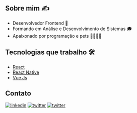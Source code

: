 ## Sobre mim ✍️
- Desenvolvedor Frontend 🚀 
- Formando em Análise e Desenvolvimento de Sistemas 🎓
- Apaixonado por programação e pets 👨‍💻💙🐶

## Tecnologias que trabalho 🛠️
- [React](https://pt-br.reactjs.org/)
- [React Native](https://reactnative.dev/)
- [Vue Js](https://vuejs.org/)

## Contato
[![linkedin](https://img.shields.io/badge/LinkedIn-0077B5?style=for-the-badge&logo=linkedin&logoColor=white)](https://www.linkedin.com/in/clodoaldodantas/)
[![twitter](https://img.shields.io/badge/Twitter-1DA1F2?style=for-the-badge&logo=twitter&logoColor=white)](https://twitter.com/clodoaldojr8)
[![twitter](https://img.shields.io/badge/Gmail-D14836?style=for-the-badge&logo=gmail&logoColor=white)](clodoaldodantas8@gmail.com)
